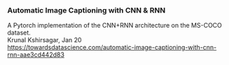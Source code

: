 


### Automatic Image Captioning with CNN & RNN
A Pytorch implementation of the CNN+RNN architecture on the MS-COCO dataset.  
Krunal Kshirsagar, Jan 20  
https://towardsdatascience.com/automatic-image-captioning-with-cnn-rnn-aae3cd442d83  